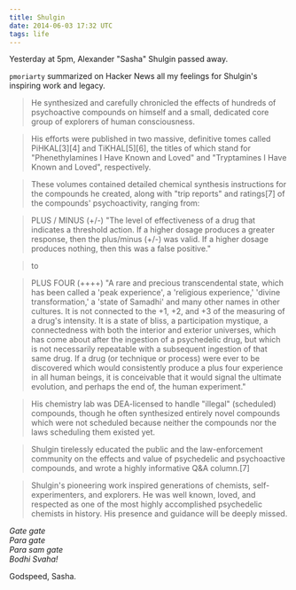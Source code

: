 ```yaml
---
title: Shulgin
date: 2014-06-03 17:32 UTC
tags: life
---
```


Yesterday at 5pm, Alexander "Sasha" Shulgin passed away.

`pmoriarty` summarized on Hacker News all my feelings for Shulgin's inspiring work and legacy.

> He synthesized and carefully chronicled the effects of hundreds of psychoactive compounds on himself and a small, dedicated core group of explorers of human consciousness.

> His efforts were published in two massive, definitive tomes called PiHKAL[3][4] and TiKHAL[5][6], the titles of which stand for "Phenethylamines I Have Known and Loved" and "Tryptamines I Have Known and Loved", respectively.

> These volumes contained detailed chemical synthesis instructions for the compounds he created, along with "trip reports" and ratings[7] of the compounds' psychoactivity, ranging from:

> PLUS / MINUS (+/-) "The level of effectiveness of a drug that indicates a threshold action. If a higher dosage produces a greater response, then the plus/minus (+/-) was valid. If a higher dosage produces nothing, then this was a false positive."

> to

> PLUS FOUR (++++) "A rare and precious transcendental state, which has been called a 'peak experience', a 'religious experience,' 'divine transformation,' a 'state of Samadhi' and many other names in other cultures. It is not connected to the +1, +2, and +3 of the measuring of a drug's intensity. It is a state of bliss, a participation mystique, a connectedness with both the interior and exterior universes, which has come about after the ingestion of a psychedelic drug, but which is not necessarily repeatable with a subsequent ingestion of that same drug. If a drug (or technique or process) were ever to be discovered which would consistently produce a plus four experience in all human beings, it is conceivable that it would signal the ultimate evolution, and perhaps the end of, the human experiment."

> His chemistry lab was DEA-licensed to handle "illegal" (scheduled) compounds, though he often synthesized entirely novel compounds which were not scheduled because neither the compounds nor the laws scheduling them existed yet.

> Shulgin tirelessly educated the public and the law-enforcement community on the effects and value of psychedelic and psychoactive compounds, and wrote a highly informative Q&A column.[7]

> Shulgin's pioneering work inspired generations of chemists, self-experimenters, and explorers. He was well known, loved, and respected as one of the most highly accomplished psychedelic chemists in history. His presence and guidance will be deeply missed.

*Gate gate*  
*Para gate*  
*Para sam gate*  
*Bodhi Svaha!*

Godspeed, Sasha.
